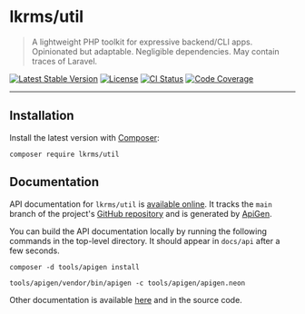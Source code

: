 # lkrms/util

> A lightweight PHP toolkit for expressive backend/CLI apps. Opinionated but
> adaptable. Negligible dependencies. May contain traces of Laravel.

<p>
  <a href="https://packagist.org/packages/lkrms/util"><img src="https://poser.pugx.org/lkrms/util/v" alt="Latest Stable Version" /></a>
  <a href="https://packagist.org/packages/lkrms/util"><img src="https://poser.pugx.org/lkrms/util/license" alt="License" /></a>
  <a href="https://github.com/lkrms/php-util/actions"><img src="https://github.com/lkrms/php-util/actions/workflows/ci.yml/badge.svg" alt="CI Status" /></a>
  <a href="https://codecov.io/gh/lkrms/php-util"><img src="https://codecov.io/gh/lkrms/php-util/graph/badge.svg?token=5Z8MBDXO7R" alt="Code Coverage" /></a>
</p>

----

## Installation

Install the latest version with [Composer](https://getcomposer.org/):

```shell
composer require lkrms/util
```

## Documentation

API documentation for `lkrms/util` is [available online][api-docs]. It tracks
the `main` branch of the project's [GitHub repository][repo] and is generated by
[ApiGen][].

You can build the API documentation locally by running the following commands in
the top-level directory. It should appear in `docs/api` after a few seconds.

```shell
composer -d tools/apigen install
```

```shell
tools/apigen/vendor/bin/apigen -c tools/apigen/apigen.neon
```

Other documentation is available [here][docs] and in the source code.


[api-docs]: https://lkrms.github.io/php-util/
[ApiGen]: https://github.com/ApiGen/ApiGen
[docs]: docs/
[repo]: https://github.com/lkrms/php-util

